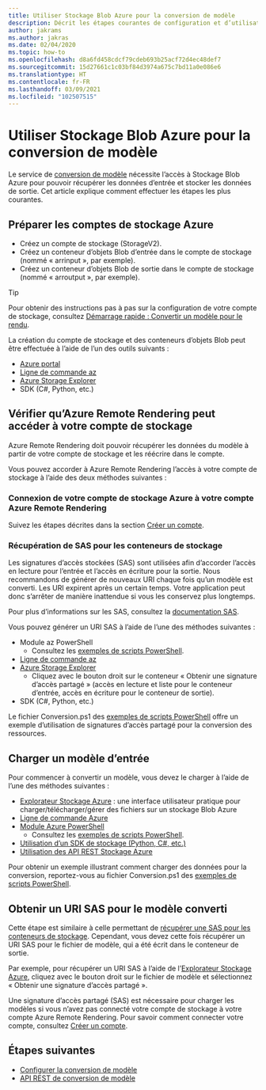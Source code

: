 ```yaml
---
title: Utiliser Stockage Blob Azure pour la conversion de modèle
description: Décrit les étapes courantes de configuration et d’utilisation du stockage Blob pour la conversion de modèle.
author: jakrams
ms.author: jakras
ms.date: 02/04/2020
ms.topic: how-to
ms.openlocfilehash: d8a6fd458cdcf79cdeb693b25acf72d4ec48def7
ms.sourcegitcommit: 15d27661c1c03bf84d3974a675c7bd11a0e086e6
ms.translationtype: HT
ms.contentlocale: fr-FR
ms.lasthandoff: 03/09/2021
ms.locfileid: "102507515"
---
```

# <a name="use-azure-blob-storage-for-model-conversion"></a>Utiliser Stockage Blob Azure pour la conversion de modèle

Le service de [conversion de modèle](model-conversion.md) nécessite l’accès à Stockage Blob Azure pour pouvoir récupérer les données d’entrée et stocker les données de sortie. Cet article explique comment effectuer les étapes les plus courantes.

## <a name="prepare-azure-storage-accounts"></a>Préparer les comptes de stockage Azure

- Créez un compte de stockage (StorageV2).
- Créez un conteneur d’objets Blob d’entrée dans le compte de stockage (nommé « arrinput », par exemple).
- Créez un conteneur d’objets Blob de sortie dans le compte de stockage (nommé « arroutput », par exemple).

> [!TIP]
> Pour obtenir des instructions pas à pas sur la configuration de votre compte de stockage, consultez [Démarrage rapide : Convertir un modèle pour le rendu](../../quickstarts/convert-model.md).

La création du compte de stockage et des conteneurs d’objets Blob peut être effectuée à l’aide de l’un des outils suivants :

- [Azure portal](https://portal.azure.com)
- [Ligne de commande az](/cli/azure/install-azure-cli)
- [Azure Storage Explorer](https://azure.microsoft.com/features/storage-explorer/)
- SDK (C#, Python, etc.)

## <a name="ensure-azure-remote-rendering-can-access-your-storage-account"></a>Vérifier qu’Azure Remote Rendering peut accéder à votre compte de stockage

Azure Remote Rendering doit pouvoir récupérer les données du modèle à partir de votre compte de stockage et les réécrire dans le compte.

Vous pouvez accorder à Azure Remote Rendering l’accès à votre compte de stockage à l’aide des deux méthodes suivantes :

### <a name="connect-your-azure-storage-account-with-your-azure-remote-rendering-account"></a>Connexion de votre compte de stockage Azure à votre compte Azure Remote Rendering

Suivez les étapes décrites dans la section [Créer un compte](../create-an-account.md#link-storage-accounts).

### <a name="retrieve-sas-for-the-storage-containers"></a>Récupération de SAS pour les conteneurs de stockage

Les signatures d’accès stockées (SAS) sont utilisées afin d’accorder l’accès en lecture pour l’entrée et l’accès en écriture pour la sortie. Nous recommandons de générer de nouveaux URI chaque fois qu’un modèle est converti. Les URI expirent après un certain temps. Votre application peut donc s’arrêter de manière inattendue si vous les conservez plus longtemps.

Pour plus d’informations sur les SAS, consultez la [documentation SAS](../../../storage/common/storage-sas-overview.md).

Vous pouvez générer un URI SAS à l’aide de l’une des méthodes suivantes :

- Module az PowerShell
  - Consultez les [exemples de scripts PowerShell](../../samples/powershell-example-scripts.md).
- [Ligne de commande az](/cli/azure/install-azure-cli)
- [Azure Storage Explorer](https://azure.microsoft.com/features/storage-explorer/)
  - Cliquez avec le bouton droit sur le conteneur « Obtenir une signature d’accès partagé » (accès en lecture et liste pour le conteneur d’entrée, accès en écriture pour le conteneur de sortie).
- SDK (C#, Python, etc.)

Le fichier Conversion.ps1 des [exemples de scripts PowerShell](../../samples/powershell-example-scripts.md#script-conversionps1) offre un exemple d’utilisation de signatures d’accès partagé pour la conversion des ressources.

## <a name="upload-an-input-model"></a>Charger un modèle d’entrée

Pour commencer à convertir un modèle, vous devez le charger à l’aide de l’une des méthodes suivantes :

- [Explorateur Stockage Azure](https://azure.microsoft.com/features/storage-explorer/) : une interface utilisateur pratique pour charger/télécharger/gérer des fichiers sur un stockage Blob Azure
- [Ligne de commande Azure](../../../storage/blobs/storage-quickstart-blobs-cli.md)
- [Module Azure PowerShell](/powershell/azure/install-az-ps)
  - Consultez les [exemples de scripts PowerShell](../../samples/powershell-example-scripts.md).
- [Utilisation d’un SDK de stockage (Python, C#, etc.)](../../../storage/index.yml)
- [Utilisation des API REST Stockage Azure](/rest/api/storageservices/blob-service-rest-api)

Pour obtenir un exemple illustrant comment charger des données pour la conversion, reportez-vous au fichier Conversion.ps1 des [exemples de scripts PowerShell](../../samples/powershell-example-scripts.md#script-conversionps1).

## <a name="get-a-sas-uri-for-the-converted-model"></a>Obtenir un URI SAS pour le modèle converti

Cette étape est similaire à celle permettant de [récupérer une SAS pour les conteneurs de stockage](#retrieve-sas-for-the-storage-containers). Cependant, vous devez cette fois récupérer un URI SAS pour le fichier de modèle, qui a été écrit dans le conteneur de sortie.

Par exemple, pour récupérer un URI SAS à l’aide de l’[Explorateur Stockage Azure](https://azure.microsoft.com/features/storage-explorer/), cliquez avec le bouton droit sur le fichier de modèle et sélectionnez « Obtenir une signature d’accès partagé ».

Une signature d’accès partagé (SAS) est nécessaire pour charger les modèles si vous n’avez pas connecté votre compte de stockage à votre compte Azure Remote Rendering. Pour savoir comment connecter votre compte, consultez [Créer un compte](../create-an-account.md#link-storage-accounts).

## <a name="next-steps"></a>Étapes suivantes

- [Configurer la conversion de modèle](configure-model-conversion.md)
- [API REST de conversion de modèle](conversion-rest-api.md)
